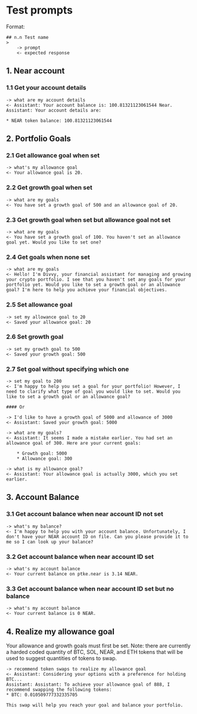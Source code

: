 # Test prompts

Format:

```
## n.n Test name
>
    -> prompt
    <- expected response
```

## 1. Near account

### 1.1 Get your account details
    -> what are my account details
    <- Assistant: Your account balance is: 100.81321123061544 Near.
    Assistant: Your account details are:

    * NEAR token balance: 100.81321123061544

## 2. Portfolio Goals

### 2.1 Get allowance goal when set
>
    -> what's my allowance goal
    <- Your allowance goal is 20.

### 2.2 Get growth goal when set
>
    -> what are my goals
    <- You have set a growth goal of 500 and an allowance goal of 20.

### 2.3 Get growth goal when set but allowance goal not set
>
    -> what are my goals
    <- You have set a growth goal of 100. You haven't set an allowance goal yet. Would you like to set one?

### 2.4 Get goals when none set
>
    -> what are my goals
    <- Hello! I'm Divvy, your financial assistant for managing and growing your crypto portfolio. I see that you haven't set any goals for your portfolio yet. Would you like to set a growth goal or an allowance goal? I'm here to help you achieve your financial objectives.

### 2.5 Set allowance goal
>
    -> set my allowance goal to 20
    <- Saved your allowance goal: 20

### 2.6 Set growth goal
>
    -> set my growth goal to 500
    <- Saved your growth goal: 500

### 2.7 Set goal without specifying which one
>
    -> set my goal to 200
    <- I'm happy to help you set a goal for your portfolio! However, I need to clarify what type of goal you would like to set. Would you like to set a growth goal or an allowance goal?

    #### Or

    -> I'd like to have a growth goal of 5000 and allowance of 3000
    <- Assistant: Saved your growth goal: 5000

    -> what are my goals?
    <- Assistant: It seems I made a mistake earlier. You had set an allowance goal of 300. Here are your current goals:

        * Growth goal: 5000
        * Allowance goal: 300

    -> what is my allowance goal?
    <- Assistant: Your allowance goal is actually 3000, which you set earlier.

## 3. Account Balance

### 3.1 Get account balance when near account ID not set
>
    -> what's my balance?
    <- I'm happy to help you with your account balance. Unfortunately, I don't have your NEAR account ID on file. Can you please provide it to me so I can look up your balance?

### 3.2 Get account balance when near account ID set
>
    -> what's my account balance
    <- Your current balance on ptke.near is 3.14 NEAR.

### 3.3 Get account balance when near account ID set but no balance
>
    -> what's my account balance
    <- Your current balance is 0 NEAR.

## 4. Realize my allowance goal

Your allowance and growth goals must first be set.  Note: there are currently a harded coded quantity of BTC, SOL, NEAR, and ETH tokens that will be used to suggest quantities of tokens to swap.

>
    -> recommend token swaps to realize my allowance goal
    <- Assistant: Considering your options with a preference for holding BTC...
    Assistant: Assistant: To achieve your allowance goal of 888, I recommend swapping the following tokens:
    * BTC: 0.010509777332335705

    This swap will help you reach your goal and balance your portfolio.
